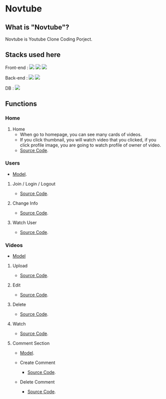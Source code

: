 # Novtube

## What is "Novtube"?

Novtube is Youtube Clone Coding Porject. <br>

## Stacks used here

Front-end : 
  <span><img src="https://img.shields.io/badge/Pug-a2866b?style=flat&logo=Pug&logoColor=white"></span>
  <span><img src="https://img.shields.io/badge/Scss-C46092?style=flat&logo=Sass&logoColor=white"></span>
  <span><img src="https://img.shields.io/badge/JavaScript-f0db4f?style=flat&logo=JavaScript&logoColor=white"></span>

Back-end : 
  <span><img src="https://img.shields.io/badge/Express-002663?style=flat&logo=express&logoColor=white"></span>
  <span><img src="https://img.shields.io/badge/NodeJS-3c873a?style=flat&logo=node&logoColor=white"></span>

DB : 
  <span><img src="https://img.shields.io/badge/MongoDB-3FA037?style=flat&logo=mongoDB&logoColor=white"></span>

## Functions

  ### Home
  1. Home
      - When go to homepage, you can see many cards of videos.
      - If you click thumbnail, you will watch video that you clicked, if you click profile image, you are going to watch profile of owner of video.
      - [Source Code](https://github.com/Novelier-Webbelier/novtube/blob/master/src/controllers/videoControllers.js#L9-L42).
  ### Users

  - [Model](https://github.com/Novelier-Webbelier/novtube/blob/master/src/models/User.js).

  1. Join / Login / Logout
      - [Source Code](https://github.com/Novelier-Webbelier/novtube/blob/master/src/controllers/userControllers.js#L11-L175).

  2. Change Info
      - [Source Code](https://github.com/Novelier-Webbelier/novtube/blob/master/src/controllers/userControllers.js#L177-L276).

  3. Watch User
      - [Source Code](https://github.com/Novelier-Webbelier/novtube/blob/master/src/controllers/userControllers.js#L278-L292).

  ### Videos

  - [Model](https://github.com/Novelier-Webbelier/novtube/blob/master/src/models/Video.js)

  1. Upload
      - [Source Code](https://github.com/Novelier-Webbelier/novtube/blob/master/src/controllers/videoControllers.js#L98-L136).

  2. Edit
      - [Source Code](https://github.com/Novelier-Webbelier/novtube/blob/master/src/controllers/videoControllers.js#L44-L96).

  3. Delete
      - [Source Code](https://github.com/Novelier-Webbelier/novtube/blob/master/src/controllers/videoControllers.js#L138-L142).

  4. Watch
      - [Source Code](https://github.com/Novelier-Webbelier/novtube/blob/master/src/controllers/videoControllers.js#L144-L163).

  5. Comment Section

      - [Model](https://github.com/Novelier-Webbelier/novtube/blob/master/src/models/Comment.js).

      - Create Comment
        + [Source Code](https://github.com/Novelier-Webbelier/novtube/blob/master/src/controllers/videoControllers.js#L179-L206).

      - Delete Comment
        + [Source Code](https://github.com/Novelier-Webbelier/novtube/blob/master/src/controllers/videoControllers.js#L208-L224).
